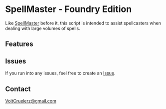 # SpellMaster - Foundry Edition

Like [SpellMaster](https://github.com/VoltCruelerz/spellmaster) before it, this script is intended to assist spellcasters when dealing with large volumes of spells.

## Features

## Issues
If you run into any issues, feel free to create an [Issue](https://github.com/VoltCruelerz/spellmaster-foundry/issues).

## Contact

VoltCruelerz@gmail.com